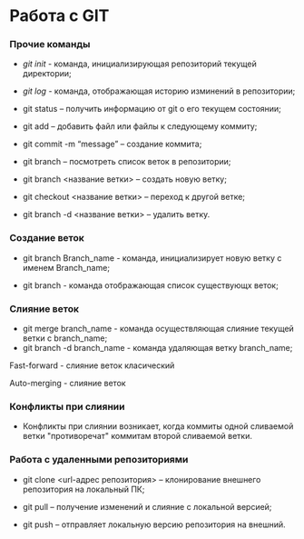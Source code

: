 # Работа с GIT

### Прочие команды

* *git init* - команда, инициализирующая репозиторий текущей директории;

* *git log* - команда, отображающая историю изминений в репозитории;

* git status – получить информацию от git о его текущем состоянии;

* git add – добавить файл или файлы к следующему коммиту;

* git commit -m “message” – создание коммита;

* git branch – посмотреть список веток в репозитории;

* git branch <название ветки> – создать новую ветку;

* git checkout <название ветки> – переход к другой ветке;

* git branch -d <название ветки> – удалить ветку.

### Создание веток

*  git branch Branch_name - команда, инициализирует новую ветку с именем Branch_name;

*  git branch - команда отображающая список существующх веток;

### Слияние веток

* git merge branch_name - команда осуществляющая слияние текущей ветки с branch_name;
* git branch -d branch_name - команда удаляющая ветку branch_name;

Fast-forward - слияние веток класический 

Auto-merging - слияние веток

### Конфликты при слиянии

* Конфликты при слиянии возникает, когда коммиты одной сливаемой ветки "противоречат" коммитам второй сливаемой ветки. 

### Работа с удаленными репозиториями

* git clone <url-адрес репозитория> – клонирование внешнего репозитория на локальный ПК;

* git pull – получение изменений и слияние с локальной версией;

* git push – отправляет локальную версию репозитория на внешний.

